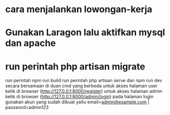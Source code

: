 # cara menjalankan lowongan-kerja
# Gunakan Laragon lalu aktifkan mysql dan apache
# run perintah php artisan migrate
run perintah npm run build
run perintah php artisan serve dan npm run dev secara bersamaan di duan cmd yang berbeda
untuk akses halaman user ketik di browser (http://127.0.0.1:8000/register)
untuk akses halaman admin ketik di browser (http://127.0.0.1:8000/admin/login)
pada halaman login gunakan akun yang sudah dibuat yaitu email=admin@example.com | password=admin123
